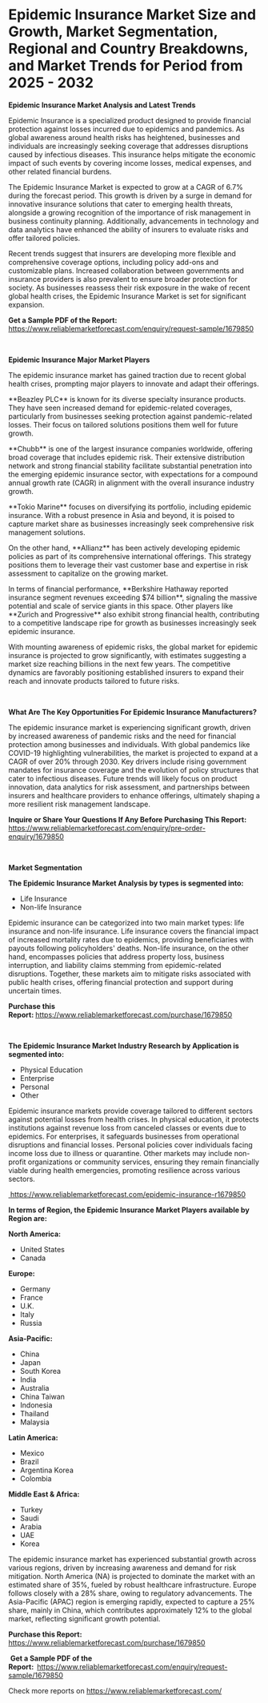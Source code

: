 <p><h1>Epidemic Insurance Market Size and Growth, Market Segmentation, Regional and Country Breakdowns, and Market Trends for Period from 2025 -  2032</h1></p><p><strong>Epidemic Insurance Market Analysis and Latest Trends</strong></p>
<p><p>Epidemic Insurance is a specialized product designed to provide financial protection against losses incurred due to epidemics and pandemics. As global awareness around health risks has heightened, businesses and individuals are increasingly seeking coverage that addresses disruptions caused by infectious diseases. This insurance helps mitigate the economic impact of such events by covering income losses, medical expenses, and other related financial burdens.</p><p>The Epidemic Insurance Market is expected to grow at a CAGR of 6.7% during the forecast period. This growth is driven by a surge in demand for innovative insurance solutions that cater to emerging health threats, alongside a growing recognition of the importance of risk management in business continuity planning. Additionally, advancements in technology and data analytics have enhanced the ability of insurers to evaluate risks and offer tailored policies.</p><p>Recent trends suggest that insurers are developing more flexible and comprehensive coverage options, including policy add-ons and customizable plans. Increased collaboration between governments and insurance providers is also prevalent to ensure broader protection for society. As businesses reassess their risk exposure in the wake of recent global health crises, the Epidemic Insurance Market is set for significant expansion.</p></p>
<p><strong>Get a Sample PDF of the Report:&nbsp;</strong> <a href="https://www.reliablemarketforecast.com/enquiry/request-sample/1679850?utm_campaign=3009&utm_medium=2&utm_source=Github&utm_content=ia&utm_term=25032025&utm_id=epidemic-insurance">https://www.reliablemarketforecast.com/enquiry/request-sample/1679850</a></p>
<p>&nbsp;</p>
<p><strong>Epidemic Insurance Major Market Players</strong></p>
<p><p>The epidemic insurance market has gained traction due to recent global health crises, prompting major players to innovate and adapt their offerings. </p><p>**Beazley PLC** is known for its diverse specialty insurance products. They have seen increased demand for epidemic-related coverages, particularly from businesses seeking protection against pandemic-related losses. Their focus on tailored solutions positions them well for future growth.</p><p>**Chubb** is one of the largest insurance companies worldwide, offering broad coverage that includes epidemic risk. Their extensive distribution network and strong financial stability facilitate substantial penetration into the emerging epidemic insurance sector, with expectations for a compound annual growth rate (CAGR) in alignment with the overall insurance industry growth.</p><p>**Tokio Marine** focuses on diversifying its portfolio, including epidemic insurance. With a robust presence in Asia and beyond, it is poised to capture market share as businesses increasingly seek comprehensive risk management solutions.</p><p>On the other hand, **Allianz** has been actively developing epidemic policies as part of its comprehensive international offerings. This strategy positions them to leverage their vast customer base and expertise in risk assessment to capitalize on the growing market.</p><p>In terms of financial performance, **Berkshire Hathaway reported insurance segment revenues exceeding $74 billion**, signaling the massive potential and scale of service giants in this space. Other players like **Zurich and Progressive** also exhibit strong financial health, contributing to a competitive landscape ripe for growth as businesses increasingly seek epidemic insurance.</p><p>With mounting awareness of epidemic risks, the global market for epidemic insurance is projected to grow significantly, with estimates suggesting a market size reaching billions in the next few years. The competitive dynamics are favorably positioning established insurers to expand their reach and innovate products tailored to future risks.</p></p>
<p>&nbsp;</p>
<p><strong>What Are The Key Opportunities For Epidemic Insurance Manufacturers?</strong></p>
<p><p>The epidemic insurance market is experiencing significant growth, driven by increased awareness of pandemic risks and the need for financial protection among businesses and individuals. With global pandemics like COVID-19 highlighting vulnerabilities, the market is projected to expand at a CAGR of over 20% through 2030. Key drivers include rising government mandates for insurance coverage and the evolution of policy structures that cater to infectious diseases. Future trends will likely focus on product innovation, data analytics for risk assessment, and partnerships between insurers and healthcare providers to enhance offerings, ultimately shaping a more resilient risk management landscape.</p></p>
<p><strong>Inquire or Share Your Questions If Any Before Purchasing This Report:</strong> <a href="https://www.reliablemarketforecast.com/enquiry/pre-order-enquiry/1679850?utm_campaign=3009&utm_medium=2&utm_source=Github&utm_content=ia&utm_term=25032025&utm_id=epidemic-insurance">https://www.reliablemarketforecast.com/enquiry/pre-order-enquiry/1679850</a></p>
<p>&nbsp;</p>
<p><strong>Market Segmentation</strong></p>
<p><strong>The Epidemic Insurance Market Analysis by types is segmented into:</strong></p>
<p><ul><li>Life Insurance</li><li>Non-life Insurance</li></ul></p>
<p><p>Epidemic insurance can be categorized into two main market types: life insurance and non-life insurance. Life insurance covers the financial impact of increased mortality rates due to epidemics, providing beneficiaries with payouts following policyholders' deaths. Non-life insurance, on the other hand, encompasses policies that address property loss, business interruption, and liability claims stemming from epidemic-related disruptions. Together, these markets aim to mitigate risks associated with public health crises, offering financial protection and support during uncertain times.</p></p>
<p><strong>Purchase this Report:&nbsp;</strong><a href="https://www.reliablemarketforecast.com/purchase/1679850?utm_campaign=3009&utm_medium=2&utm_source=Github&utm_content=ia&utm_term=25032025&utm_id=epidemic-insurance">https://www.reliablemarketforecast.com/purchase/1679850</a></p>
<p>&nbsp;</p>
<p><strong>The Epidemic Insurance Market Industry Research by Application is segmented into:</strong></p>
<p><ul><li>Physical Education</li><li>Enterprise</li><li>Personal</li><li>Other</li></ul></p>
<p><p>Epidemic insurance markets provide coverage tailored to different sectors against potential losses from health crises. In physical education, it protects institutions against revenue loss from canceled classes or events due to epidemics. For enterprises, it safeguards businesses from operational disruptions and financial losses. Personal policies cover individuals facing income loss due to illness or quarantine. Other markets may include non-profit organizations or community services, ensuring they remain financially viable during health emergencies, promoting resilience across various sectors.</p></p>
<p><a href="https://www.reliablemarketforecast.com/epidemic-insurance-r1679850?utm_campaign=3009&utm_medium=2&utm_source=Github&utm_content=ia&utm_term=25032025&utm_id=epidemic-insurance">&nbsp;https://www.reliablemarketforecast.com/epidemic-insurance-r1679850</a></p>
<p><strong>In terms of Region, the Epidemic Insurance Market Players available by Region are:</strong></p>
<p>
    <p> <strong> North America: </strong>
        <ul>
            <li>United States</li>
            <li>Canada</li>
        </ul>
        </p> 
    <p> <strong> Europe: </strong>
        <ul>
            <li>Germany</li>
            <li>France</li>
            <li>U.K.</li>
            <li>Italy</li>
            <li>Russia</li>
        </ul>
        </p> 
    <p> <strong> Asia-Pacific: </strong>
        <ul>
            <li>China</li>
            <li>Japan</li>
            <li>South Korea</li>
            <li>India</li>
            <li>Australia</li>
            <li>China Taiwan</li>
            <li>Indonesia</li>
            <li>Thailand</li>
            <li>Malaysia</li>
        </ul>
        </p> 
    <p> <strong> Latin America: </strong>
        <ul>
            <li>Mexico</li>
            <li>Brazil</li>
            <li>Argentina Korea</li>
            <li>Colombia</li>
        </ul>
        </p> 
    <p> <strong> Middle East & Africa: </strong>
        <ul>
            <li>Turkey</li>
            <li>Saudi</li>
            <li>Arabia</li>
            <li>UAE</li>
            <li>Korea</li>
        </ul>
    </p>
    </p>
<p><p>The epidemic insurance market has experienced substantial growth across various regions, driven by increasing awareness and demand for risk mitigation. North America (NA) is projected to dominate the market with an estimated share of 35%, fueled by robust healthcare infrastructure. Europe follows closely with a 28% share, owing to regulatory advancements. The Asia-Pacific (APAC) region is emerging rapidly, expected to capture a 25% share, mainly in China, which contributes approximately 12% to the global market, reflecting significant growth potential.</p></p>
<p><strong>Purchase this Report: </strong><a href="https://www.reliablemarketforecast.com/purchase/1679850?utm_campaign=3009&utm_medium=2&utm_source=Github&utm_content=ia&utm_term=25032025&utm_id=epidemic-insurance">https://www.reliablemarketforecast.com/purchase/1679850</a></p>
<p>&nbsp;<strong>Get a Sample PDF of the Report:&nbsp;&nbsp;</strong><a href="https://www.reliablemarketforecast.com/enquiry/request-sample/1679850?utm_campaign=3009&utm_medium=2&utm_source=Github&utm_content=ia&utm_term=25032025&utm_id=epidemic-insurance">https://www.reliablemarketforecast.com/enquiry/request-sample/1679850</a></p>
<p><strong></strong></p>
<p>Check more reports on <a href="https://www.reliablemarketforecast.com/?utm_campaign=3009&utm_medium=2&utm_source=Github&utm_content=ia&utm_term=25032025&utm_id=epidemic-insurance">https://www.reliablemarketforecast.com/</a></p>